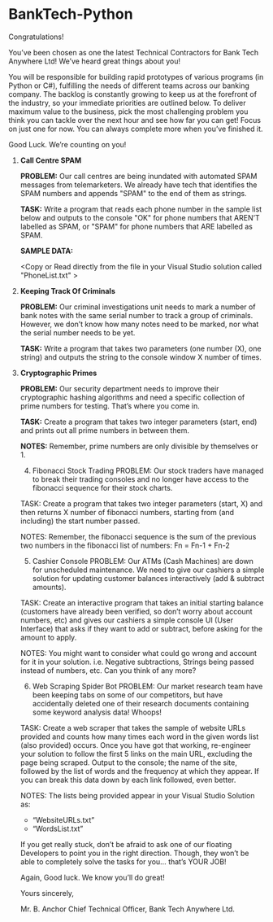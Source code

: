 # BankTech-Python

Congratulations!

You’ve been chosen as one the latest Technical Contractors for Bank Tech Anywhere Ltd! We’ve heard great things about you!

You will be responsible for building rapid prototypes of various programs (in Python or C#), fulfilling the needs of different teams across our banking company. The backlog is constantly growing to keep us at the forefront of the industry, so your immediate priorities are outlined below. To deliver maximum value to the business, pick the most challenging problem you think you can tackle over the next hour and see how far you can get! Focus on just one for now. You can always complete more when you’ve finished it.

Good Luck. We’re counting on you!


<ol type="1">
<li>
    <strong>Call Centre SPAM</strong>
    <p>
    <p><strong>PROBLEM:</strong> Our call centres are being inundated with automated SPAM messages from telemarketers. We already have tech that identifies the SPAM numbers and appends &quot;SPAM&quot; to the end of them as strings.</p>
    <p><strong>TASK:</strong> Write a program that reads each phone number in the sample list below and outputs to the console &quot;OK&quot; for phone numbers that AREN’T labelled as SPAM, or &quot;SPAM&quot; for phone numbers that ARE labelled as SPAM.</p>
    <p><strong>SAMPLE DATA:</strong></p>
    <p>&lt;Copy or Read directly from the file in your Visual Studio solution called &quot;PhoneList.txt&quot; &gt;</p>
    </p>
</li>

<li><strong>Keeping Track Of Criminals</strong>
    <p><strong>PROBLEM:</strong> Our criminal investigations unit needs to mark a number of bank notes with the same serial number to track a group of criminals. However, we don’t know how many notes need to be marked, nor what the serial number needs to be yet.</p>
    <p><strong>TASK:</strong> Write a program that takes two parameters (one number (X), one string) and outputs the string to the console window X number of times.</p>
</li>


<li><strong>Cryptographic Primes</strong>
    <p><strong>PROBLEM:</strong> Our security department needs to improve their cryptographic hashing algorithms and need a specific collection of prime numbers for testing. That’s where you come in.</p>
    <p><strong>TASK:</strong> Create a program that takes two integer parameters (start, end) and prints out all prime numbers in between them.</p>
    <p><strong>NOTES:</strong> Remember, prime numbers are only divisible by themselves or 1.</p>
</li>


4)	Fibonacci Stock Trading
PROBLEM: Our stock traders have managed to break their trading consoles and no longer have access to the fibonacci sequence for their stock charts.

TASK: Create a program that takes two integer parameters (start, X) and then returns X number of fibonacci numbers, starting from (and including) the start number passed.

NOTES: Remember, the fibonacci sequence is the sum of the previous two numbers in the fibonacci list of numbers: 
Fn = Fn-1 + Fn-2


5)	Cashier Console
PROBLEM: Our ATMs (Cash Machines) are down for unscheduled maintenance. We need to give our cashiers a simple solution for updating customer balances interactively (add & subtract amounts). 

TASK: Create an interactive program that takes an initial starting balance (customers have already been verified, so don’t worry about account numbers, etc) and gives our cashiers a simple console UI (User Interface) that asks if they want to add or subtract, before asking for the amount to apply.

NOTES: You might want to consider what could go wrong and account for it in your solution. 
i.e. Negative subtractions, Strings being passed instead of numbers, etc. Can you think of any more?


6)	Web Scraping Spider Bot
PROBLEM: Our market research team have been keeping tabs on some of our competitors, but have accidentally deleted one of their research documents containing some keyword analysis data! Whoops!

TASK: Create a web scraper that takes the sample of website URLs provided and counts how many times each word in the given words list (also provided) occurs. Once you have got that working, re-engineer your solution to follow the first 5 links on the main URL, excluding the page being scraped. Output to the console; the name of the site, followed by the list of words and the frequency at which they appear. If you can break this data down by each link followed, even better.

NOTES: The lists being provided appear in your Visual Studio Solution as: 
-	“WebsiteURLs.txt”
-	“WordsList.txt”


If you get really stuck, don’t be afraid to ask one of our floating Developers to point you in the right direction. Though, they won’t be able to completely solve the tasks for you… that’s YOUR JOB!

Again, Good luck. We know you’ll do great!

Yours sincerely,

Mr. B. Anchor
Chief Technical Officer, Bank Tech Anywhere Ltd.
